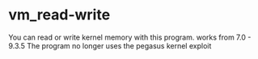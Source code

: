 # vm_read-write

You can read or write kernel memory with this program.
works from 7.0 - 9.3.5
The program no longer uses the pegasus kernel exploit 

